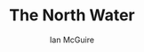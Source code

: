 ---
layout: book
category: books
title: The North Water
author: Ian McGuire
year: 2024
image: tnw.jpg
---